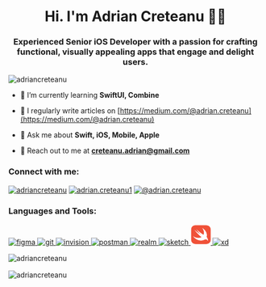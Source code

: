 <h1 align="center">Hi. I'm Adrian Creteanu 👋🏼</h1>
<h3 align="center">Experienced Senior iOS Developer with a passion for crafting functional, visually appealing apps that engage and delight users.</h3>

<p align="left"> <img src="https://komarev.com/ghpvc/?username=adriancreteanu&label=Profile%20views&color=0e75b6&style=flat" alt="adriancreteanu" /> </p>

- 🌱 I’m currently learning **SwiftUI, Combine**

- 📝 I regularly write articles on [https://medium.com/@adrian.creteanu](https://medium.com/@adrian.creteanu)

- 💬 Ask me about **Swift, iOS, Mobile, Apple**

- 📮 Reach out to me at **creteanu.adrian@gmail.com**

<h3 align="left">Connect with me:</h3>
<p align="left">
<a href="https://linkedin.com/in/adriancreteanu" target="blank"><img align="center" src="https://raw.githubusercontent.com/rahuldkjain/github-profile-readme-generator/master/src/images/icons/Social/linked-in-alt.svg" alt="adriancreteanu" height="30" width="40" /></a>
<a href="https://instagram.com/adrian.creteanu1" target="blank"><img align="center" src="https://raw.githubusercontent.com/rahuldkjain/github-profile-readme-generator/master/src/images/icons/Social/instagram.svg" alt="adrian.creteanu1" height="30" width="40" /></a>
<a href="https://medium.com/@adrian.creteanu" target="blank"><img align="center" src="https://raw.githubusercontent.com/rahuldkjain/github-profile-readme-generator/master/src/images/icons/Social/medium.svg" alt="@adrian.creteanu" height="30" width="40" /></a>
</p>

<h3 align="left">Languages and Tools:</h3>
<p align="left"> <a href="https://www.figma.com/" target="_blank" rel="noreferrer"> <img src="https://www.vectorlogo.zone/logos/figma/figma-icon.svg" alt="figma" width="40" height="40"/> </a> <a href="https://git-scm.com/" target="_blank" rel="noreferrer"> <img src="https://www.vectorlogo.zone/logos/git-scm/git-scm-icon.svg" alt="git" width="40" height="40"/> </a> <a href="https://www.invisionapp.com/" target="_blank" rel="noreferrer"> <img src="https://www.vectorlogo.zone/logos/invisionapp/invisionapp-icon.svg" alt="invision" width="40" height="40"/> </a> <a href="https://postman.com" target="_blank" rel="noreferrer"> <img src="https://www.vectorlogo.zone/logos/getpostman/getpostman-icon.svg" alt="postman" width="40" height="40"/> </a> <a href="https://realm.io/" target="_blank" rel="noreferrer"> <img src="https://raw.githubusercontent.com/bestofjs/bestofjs-webui/8665e8c267a0215f3159df28b33c365198101df5/public/logos/realm.svg" alt="realm" width="40" height="40"/> </a> <a href="https://www.sketch.com/" target="_blank" rel="noreferrer"> <img src="https://www.vectorlogo.zone/logos/sketchapp/sketchapp-icon.svg" alt="sketch" width="40" height="40"/> </a> <a href="https://developer.apple.com/swift/" target="_blank" rel="noreferrer"> <img src="https://raw.githubusercontent.com/devicons/devicon/master/icons/swift/swift-original.svg" alt="swift" width="40" height="40"/> </a> <a href="https://www.adobe.com/products/xd.html" target="_blank" rel="noreferrer"> <img src="https://cdn.worldvectorlogo.com/logos/adobe-xd.svg" alt="xd" width="40" height="40"/> </a> </p>

<p><img align="center" src="https://github-readme-stats.vercel.app/api/top-langs?username=adriancreteanu&show_icons=true&locale=en&layout=compact" alt="adriancreteanu" /></p>

<p><img align="center" src="https://github-readme-streak-stats.herokuapp.com/?user=adriancreteanu&" alt="adriancreteanu" /></p>
